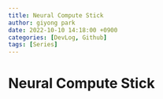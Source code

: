 ```yaml
---
title: Neural Compute Stick
author: giyong park
date: 2022-10-10 14:18:00 +0900
categories: [DevLog, Github]
tags: [Series]
---
```



# Neural Compute Stick